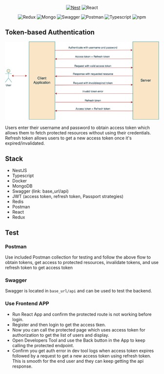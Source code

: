 <p align="center">
  <a href="http://nestjs.com/" target="blank"><img src="https://nestjs.com/img/logo-small.svg" width="150" alt="Nest" /></a>
  <a><image src="https://user-images.githubusercontent.com/25181517/183897015-94a058a6-b86e-4e42-a37f-bf92061753e5.png" width="150" alt="React" /></a>
</p>
<p align="center">
  <a><img src="https://user-images.githubusercontent.com/25181517/187896150-cc1dcb12-d490-445c-8e4d-1275cd2388d6.png" width="60" alt= "Redux" /></a>
  <a><img src="https://user-images.githubusercontent.com/25181517/182884177-d48a8579-2cd0-447a-b9a6-ffc7cb02560e.png" width="60" alt="Mongo" /></a>
  <a><img src="https://user-images.githubusercontent.com/25181517/186711335-a3729606-5a78-4496-9a36-06efcc74f800.png" width="60" alt="Swagger" /></a>
  <a><img src="https://user-images.githubusercontent.com/25181517/192109061-e138ca71-337c-4019-8d42-4792fdaa7128.png" width="60" alt="Postman" /></a>
  <a><img src="https://user-images.githubusercontent.com/25181517/183890598-19a0ac2d-e88a-4005-a8df-1ee36782fde1.png" width="60" alt="Typescript" /></a>
  <a><img src="https://user-images.githubusercontent.com/25181517/121401671-49102800-c959-11eb-9f6f-74d49a5e1774.png" width="60" alt="npm" /></a>
</p>

[circleci-image]: https://img.shields.io/circleci/build/github/nestjs/nest/master?token=abc123def456
[circleci-url]: https://circleci.com/gh/nestjs/nest

## Token-based Authentication

![Screenshot](./backend/Nest_JWT.png)

Users enter their username and password to obtain access token which allows them to fetch protected resources without using their credentials. Refresh token allows users to get a new access token once it's expired/invalidated. 



## Stack


- NestJS
- Typescript
- Docker
- MongoDB
- Swagger (link: base_url/api)
- JWT (access token, refresh token, Passport strategies)
- Redis
- Postman
- React
- Redux

## Test

### Postman
Use included Postman collection for testing and follow the above flow to obtain tokens, get access to protected resources, invalidate tokens, and use refresh token to get access token

### Swagger
Swagger is located in `base_url/api` and can be used to test the backend.

### Use Frontend APP
- Run React App and confirm the protected route is not working before login. 
- Register and then login to get the access tken.
- Now you can call the protected page which uses access token for authorization to get the list of users and display.
- Open Developers Tool and use the Back button in the App to keep calling the protected endpoint.
- Confirm you get auth error in dev tool logs when access token expires followed by a request to get a new access token using refresh token. This is smooth for the end user and they can keep getting the api response.
